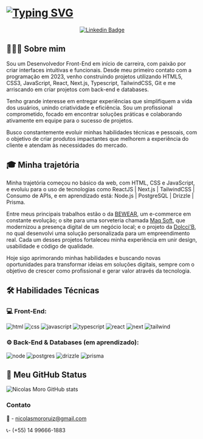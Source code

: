 # [![Typing SVG](https://readme-typing-svg.demolab.com?font=Poppins&size=30&duration=3500&pause=500&color=89BEC8&width=435&lines=%F0%9F%91%8B+Ol%C3%A1%2C+sou+o+Nicolas+Moro!;Desenvolvedor+Front-End;Engenheiro+de+Software)](https://git.io/typing-svg)
<div align="center">
  
  [![Linkedin Badge](https://img.shields.io/badge/-LinkedIn-blue?style=flat-square&logo=Linkedin&logoColor=white&link=https://www.linkedin.com/in/fagnerpsantos/)](https://www.linkedin.com/in/fagnerpsantos/)
  
</div>

## 👨🏻‍💻 Sobre mim

Sou um Desenvolvedor Front-End em início de carreira, com paixão por criar interfaces intuitivas e funcionais. Desde meu primeiro contato com a programação em 2023, venho construindo projetos utilizando HTML5, CSS3, JavaScript, React, Next.js, Typescript, TailwindCSS, Git e me arriscando em criar projetos com back-end e databases.

Tenho grande interesse em entregar experiências que simplifiquem a vida dos usuários, unindo criatividade e eficiência. Sou um profissional comprometido, focado em encontrar soluções práticas e colaborando ativamente em equipe para o sucesso de projetos.

Busco constantemente evoluir minhas habilidades técnicas e pessoais, com o objetivo de criar produtos impactantes que melhorem a experiência do cliente e atendam às necessidades do mercado.

## 🎓 Minha trajetória

Minha trajetória começou no básico da web, com HTML, CSS e JavaScript, e evoluiu para o uso de tecnologias como ReactJS | Next.js | TailwindCSS | Consumo de APIs, e em aprendizado está: Node.js | PostgreSQL | Drizzle | Prisma.

Entre meus principais trabalhos estão o da <a href="https://github.com/nickzmoro/bewear">BEWEAR</a>, um e-commerce em constante evolução; o site para uma sorveteria chamada <a href="https://github.com/nickzmoro/maq-soft">Maq Soft</a>, que modernizou a presença digital de um negócio local; e o projeto da <a href="https://github.com/nickzmoro/dolcci-b">Dolcci'B</a>, no qual desenvolvi uma solução personalizada para um empreendimento real. Cada um desses projetos fortaleceu minha experiência em unir design, usabilidade e código de qualidade.

Hoje sigo aprimorando minhas habilidades e buscando novas oportunidades para transformar ideias em soluções digitais, sempre com o objetivo de crescer como profissional e gerar valor através da tecnologia.

## 🛠️ Habilidades Técnicas

### 💻 Front-End:
![html](https://img.shields.io/badge/HTML5-E34F26.svg?style=for-the-badge&logo=HTML5&logoColor=white)
![css](https://img.shields.io/badge/CSS-663399.svg?style=for-the-badge&logo=CSS&logoColor=white)
![javascript](https://img.shields.io/badge/JavaScript-F7DF1E.svg?style=for-the-badge&logo=JavaScript&logoColor=black)
![typescript](https://img.shields.io/badge/TypeScript-3178C6.svg?style=for-the-badge&logo=TypeScript&logoColor=white)
![react](https://img.shields.io/badge/React-61DAFB.svg?style=for-the-badge&logo=React&logoColor=black)
![next](https://img.shields.io/badge/Next.js-000000.svg?style=for-the-badge&logo=nextdotjs&logoColor=white)
![tailwind](https://img.shields.io/badge/Tailwind%20CSS-06B6D4.svg?style=for-the-badge&logo=Tailwind-CSS&logoColor=white)

### ⚙️ Back-End & Databases (em aprendizado):
![node](https://img.shields.io/badge/Node.js-5FA04E.svg?style=for-the-badge&logo=nodedotjs&logoColor=white)
![postgres](https://img.shields.io/badge/PostgreSQL-4169E1.svg?style=for-the-badge&logo=PostgreSQL&logoColor=white)
![drizzle](https://img.shields.io/badge/Drizzle-C5F74F.svg?style=for-the-badge&logo=Drizzle&logoColor=black)
![prisma](https://img.shields.io/badge/Prisma-2D3748.svg?style=for-the-badge&logo=Prisma&logoColor=white)

## 🚀 Meu GitHub Status
![Nicolas Moro GitHub stats](https://github-readme-stats.vercel.app/api?username=nickzmoro&show_icons=true&theme=radical)

### Contato
:e-mail: - nicolasmororuiz@gmail.com

:telephone_receiver:- (+55) 14 99666-1883
